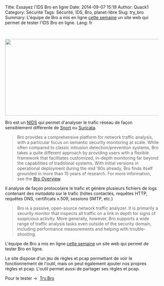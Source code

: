 Title: Essayez l'IDS Bro en ligne
Date: 2014-09-07 15:19
Author: Quack1
Category: Sécurité
Tags: Sécurité, IDS, Bro, planet-libre
Slug: try_bro
Summary: L'équipe de Bro a mis en ligne [cette semaine](http://blog.bro.org/2014/09/announcing-trybro.html) un site web qui permet de tester l'IDS Bro en ligne.
Lang: fr

&nbsp;

<div align=center><a href="/upload/bro_logo.png"><img src="/upload/bro_logo.png" width="600" height="250" align=center /></a></div>
 
​Bro est un [NIDS](https://fr.wikipedia.org/wiki/Syst%C3%A8me_de_d%C3%A9tection_d%27intrusion#NIDS_.28IDS_r.C3.A9seau.29) qui permet d'analyser le trafic réseau de façon sensiblement différente de [Snort](https://www.snort.org/) ou [Suricata](http://suricata-ids.org/). 

> Bro provides a comprehensive pl​atform for network traffic analysis, with a particular focus on semantic security monitoring at scale. While often compared to classic intrusion detection/prevention systems, Bro takes a quite different approach by providing users with a flexible framework that facilitates customized, in-depth monitoring far beyond the capabilities of traditional systems. With initial versions in operational deployment during the mid ‘90s already, Bro finds itself grounded in more than 15 years of research. For more information, see the [Bro Overview](http://www.bro.org/sphinx/intro/index.html).

Il analyse de façon protocolaire le trafic et génère plusieurs fichiers de logs contenant des _metadata_ sur le trafic (hôtes contactés, requêtes HTTP, requêtes DNS, certificats x.509, sessions SMTP, etc.)

> Bro is a passive, open-source network traffic analyzer. It is primarily a security monitor that inspects all traffic on a link in depth for signs of suspicious activity. More generally, however, Bro supports a wide range of traffic analysis tasks even outside of the security domain, including performance measurements and helping with trouble-shooting.

L'équipe de Bro a mis en ligne [cette semaine](http://blog.bro.org/2014/09/announcing-trybro.html) un site web qui permet de tester Bro en ligne.

Le site dispose d'un jeu de règles et pcap permettant de voir le fonctionnement de l'outil, mais on peut également ajouter nos propres règles et pcap. L'outil permet aussi de partager ses règles et pcap.

Pour le tester → ​ [Try.Bro](http://try.bro.org)